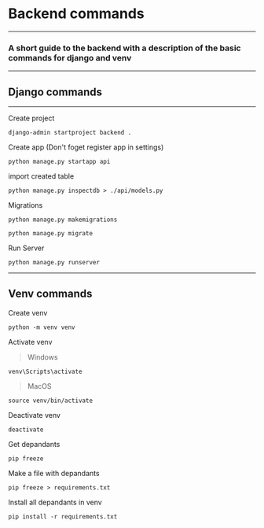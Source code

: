 # Backend commands

***

### A short guide to the backend with a description of the basic commands for django and venv

***

## Django commands

***
Create project

```
django-admin startproject backend .
```
Create app (Don't foget register app in settings)

```
python manage.py startapp api
```

import created table

```
python manage.py inspectdb > ./api/models.py
```

Migrations

```
python manage.py makemigrations
```
```
python manage.py migrate
```

Run Server

```
python manage.py runserver
```

***

## Venv commands

Create venv

```
python -m venv venv
```
Activate venv

> Windows
```
venv\Scripts\activate
```
> MacOS
```
source venv/bin/activate
```

Deactivate venv

```
deactivate
```
Get depandants

```
pip freeze
```
Make a file with depandants

```
pip freeze > requirements.txt
```
Install all depandants in venv

```
pip install -r requirements.txt
```

